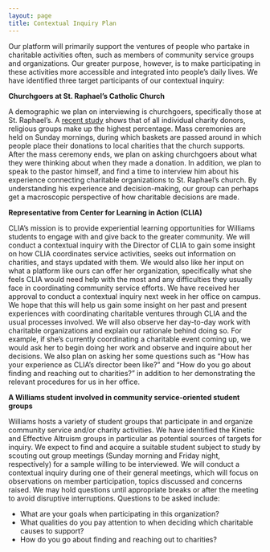 ```yaml
---
layout: page
title: Contextual Inquiry Plan
---
```


Our platform will primarily support the ventures of people who partake in charitable activities often, such as members of community service groups and organizations. Our greater purpose, however, is to make participating in these activities more accessible and integrated into people’s daily lives. We have identified three target participants of our contextual inquiry:

**Churchgoers at St. Raphael’s Catholic Church**

A demographic we plan on interviewing is churchgoers, specifically those at St. Raphael’s. A [recent study](https://www.charitynavigator.org/index.cfm?bay=content.view&cpid=42) shows that of all individual charity donors, religious groups make up the highest percentage. Mass ceremonies are held on Sunday mornings, during which baskets are passed around in which people place their donations to local charities that the church supports. After the mass ceremony ends, we plan on asking churchgoers about what they were thinking about when they made a donation. In addition, we plan to speak to the pastor himself, and find a time to interview him about his experience connecting charitable organizations to St. Raphael’s church. By understanding his experience and decision-making, our group can perhaps get a macroscopic perspective of how charitable decisions are made.

**Representative from Center for Learning in Action (CLIA)**

CLIA’s mission is to provide experiential learning opportunities for Williams students to engage with and give back to the greater community. We will conduct a contextual inquiry with the Director of CLIA to gain some insight on how CLIA coordinates service activities, seeks out information on charities, and stays updated with them. We would also like her input on what a platform like ours can offer her organization, specifically what she feels CLIA would need help with the most and any difficulties they usually face in coordinating community service efforts. We have received her approval to conduct a contextual inquiry next week in her office on campus. We hope that this will help us gain some insight on her past and present experiences with coordinating charitable ventures through CLIA and the usual processes involved. We will also observe her day-to-day work with charitable organizations and explain our rationale behind doing so. For example, if she’s currently coordinating a charitable event coming up, we would ask her to begin doing her work and observe and inquire about her decisions. We also plan on asking her some questions such as “How has your experience as CLIA’s director been like?” and “How do you go about finding and reaching out to charities?” in addition to her demonstrating the relevant procedures for us in her office.

**A Williams student involved in community service-oriented student groups**

Williams hosts a variety of student groups that participate in and organize community service and/or charity activities. We have identified the Kinetic and Effective Altruism groups in particular as potential sources of targets for inquiry. We expect to find and acquire a suitable student subject to study by scouting out group meetings (Sunday morning and Friday night, respectively) for a sample willing to be interviewed. We will conduct a contextual inquiry during one of their general meetings, which will focus on observations on member participation, topics discussed and concerns raised. We may hold questions until appropriate breaks or after the meeting to avoid disruptive interruptions. Questions to be asked include:

- What are your goals when participating in this organization?
- What qualities do you pay attention to when deciding which charitable causes to support?
- How do you go about finding and reaching out to charities?




